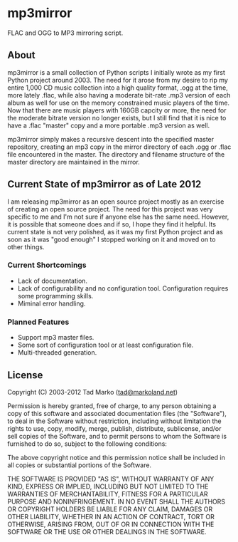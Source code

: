 # mp3mirror

FLAC and OGG to MP3 mirroring script.

## About

mp3mirror is a small collection of Python scripts I initially wrote as my 
first Python project around 2003. The need for it arose from my desire to rip
my entire 1,000 CD music collection into a high quality format, .ogg at the 
time, more lately .flac, while also having a moderate bit-rate .mp3 version of
each album as well for use on the memory constrained music players of the 
time. Now that there are music players with 160GB capcity or more, the need 
for the moderate bitrate version no longer exists, but I still find that it is
nice to have a .flac "master" copy and a more portable .mp3 version as well.

mp3mirror simply makes a recursive descent into the specified master 
repository, creating an mp3 copy in the mirror directory of each .ogg or .flac
file encountered in the master. The directory and filename structure of the 
master directory are maintained in the mirror.

## Current State of mp3mirror as of Late 2012

I am releasing mp3mirror as an open source project mostly as an exercise of
creating an open source project. The need for this project was very specific
to me and I'm not sure if anyone else has the same need. However, it is 
possible that someone does and if so, I hope they find it helpful. Its current
state is not very polished, as it was my first Python project and as soon as 
it was "good enough" I stopped working on it and moved on to other things.

### Current Shortcomings

* Lack of documentation.
* Lack of configurability and no configuration tool. Configuration requires
some programming skills.
* Miminal error handling.

### Planned Features

* Support mp3 master files.
* Some sort of configuration tool or at least configuration file.
* Multi-threaded generation.

## License

Copyright (C) 2003-2012 Tad Marko (tad@markoland.net)

Permission is hereby granted, free of charge, to any person obtaining
a copy of this software and associated documentation files (the
"Software"), to deal in the Software without restriction, including
without limitation the rights to use, copy, modify, merge, publish,
distribute, sublicense, and/or sell copies of the Software, and to
permit persons to whom the Software is furnished to do so, subject to
the following conditions:

The above copyright notice and this permission notice shall be
included in all copies or substantial portions of the Software.

THE SOFTWARE IS PROVIDED "AS IS", WITHOUT WARRANTY OF ANY KIND,
EXPRESS OR IMPLIED, INCLUDING BUT NOT LIMITED TO THE WARRANTIES OF
MERCHANTABILITY, FITNESS FOR A PARTICULAR PURPOSE AND
NONINFRINGEMENT. IN NO EVENT SHALL THE AUTHORS OR COPYRIGHT HOLDERS BE
LIABLE FOR ANY CLAIM, DAMAGES OR OTHER LIABILITY, WHETHER IN AN ACTION
OF CONTRACT, TORT OR OTHERWISE, ARISING FROM, OUT OF OR IN CONNECTION
WITH THE SOFTWARE OR THE USE OR OTHER DEALINGS IN THE SOFTWARE.
